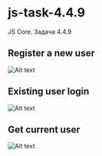 # js-task-4.4.9

JS Core. Задача 4.4.9

## Register a new user

![Alt text](1.png)

## Existing user login

![Alt text](2.png)

## Get current user

![Alt text](3.png)
